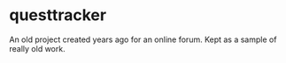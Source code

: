 # questtracker
An old project created years ago for an online forum. Kept as a sample of really old work.
